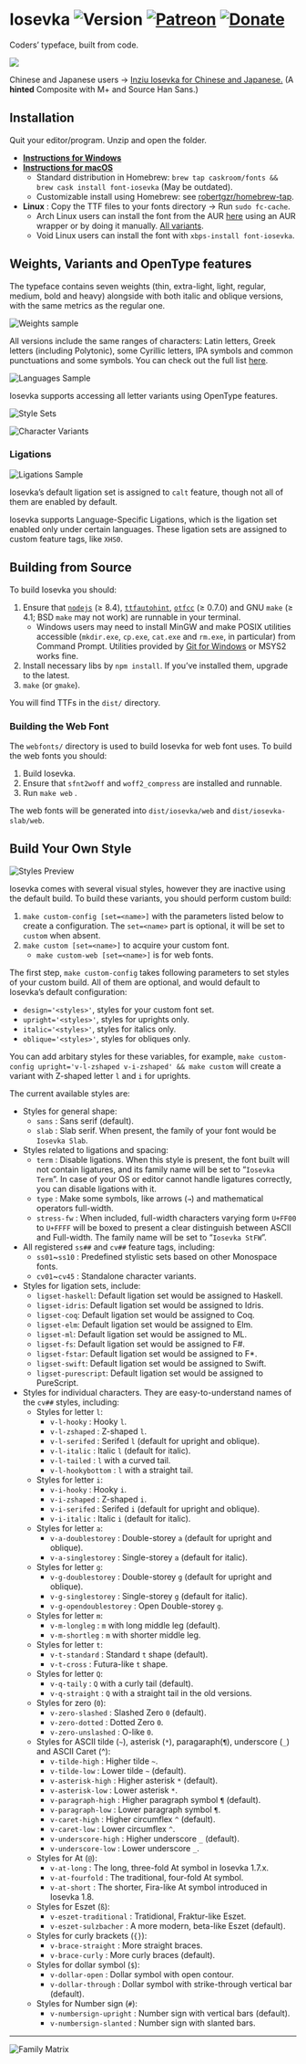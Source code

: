 # Iosevka ![Version](https://img.shields.io/github/release/be5invis/Iosevka.svg) [![Patreon](https://img.shields.io/badge/donate-patreon-red.svg)](https://www.patreon.com/user?u=5787198) [![Donate](https://img.shields.io/badge/donate-alipay-orange.svg)](http://7xpdnl.dl1.z0.glb.clouddn.com/T1v4huXnleXXXXXXXX.png)

Coders’ typeface, built from code.

![](https://raw.githubusercontent.com/be5invis/Iosevka/master/images/preview-all.png)

Chinese and Japanese users → [Inziu Iosevka for Chinese and Japanese.](http://be5invis.github.io/Iosevka/inziu.html) (A **hinted** Composite with M+ and Source Han Sans.)

## Installation

Quit your editor/program. Unzip and open the folder.

* **[Instructions for Windows](https://www.microsoft.com/en-us/Typography/TrueTypeInstall.aspx)**
* **[Instructions for macOS](http://support.apple.com/kb/HT2509)**
  * Standard distribution in Homebrew: `brew tap caskroom/fonts && brew cask install font-iosevka` (May be outdated).
  * Customizable install using Homebrew: see [robertgzr/homebrew-tap](https://github.com/robertgzr/homebrew-tap).
* **Linux** : Copy the TTF files to your fonts directory → Run `sudo fc-cache`. 
  - Arch Linux users can install the font from the AUR [here](https://aur.archlinux.org/packages/ttf-iosevka) using an AUR wrapper or by doing it manually. [All variants](https://aur.archlinux.org/packages/?O=0&SeB=nd&K=ttf-iosevka&SB=n&SO=a&PP=50&do_Search=Go).
  - Void Linux users can install the font with `xbps-install font-iosevka`.

## Weights, Variants and OpenType features

The typeface contains seven weights (thin, extra-light, light, regular, medium, bold and heavy) alongside with both italic and oblique versions, with the same metrics as the regular one. 

![Weights sample](https://raw.githubusercontent.com/be5invis/Iosevka/master/images/weights.png)

All versions include the same ranges of characters: Latin letters, Greek letters (including Polytonic), some Cyrillic letters, IPA symbols and common punctuations and some symbols. You can check out the full list [here](http://be5invis.github.io/Iosevka/specimen.html).

![Languages Sample](https://raw.githubusercontent.com/be5invis/Iosevka/master/images/languages.png)

Iosevka supports accessing all letter variants using OpenType features.

![Style Sets](https://raw.githubusercontent.com/be5invis/Iosevka/master/images/stylesets.png)

![Character Variants](https://raw.githubusercontent.com/be5invis/Iosevka/master/images/charvars.png)

### Ligations

![Ligations Sample](https://raw.githubusercontent.com/be5invis/Iosevka/master/images/ligations.png)

Iosevka’s default ligation set is assigned to `calt` feature, though not all of them are enabled by default.

Iosevka supports Language-Specific Ligations, which is the ligation set enabled only under certain languages. These ligation sets are assigned to custom feature tags, like `XHS0`.

## Building from Source

To build Iosevka you should:

1. Ensure that [`nodejs`](http://nodejs.org) (≥ 8.4), [`ttfautohint`](http://www.freetype.org/ttfautohint/), [`otfcc`](https://github.com/caryll/otfcc) (≥ 0.7.0) and GNU `make` (≥ 4.1; BSD `make` may not work) are runnable in your terminal.
   - Windows users may need to install MinGW and make POSIX utilities accessible (`mkdir.exe`, `cp.exe`, `cat.exe` and `rm.exe`, in particular) from Command Prompt. Utilities provided by [Git for Windows](https://git-for-windows.github.io/) or MSYS2 works fine.
2. Install necessary libs by `npm install`. If you’ve installed them, upgrade to the latest.
3. `make` (or `gmake`).


You will find TTFs in the `dist/` directory.

### Building the Web Font

The `webfonts/` directory is used to build Iosevka for web font uses. To build the web fonts you should:

1. Build Iosevka.
2. Ensure that `sfnt2woff` and `woff2_compress` are installed and runnable.
3. Run `make web` .

The web fonts will be generated into `dist/iosevka/web` and `dist/iosevka-slab/web`.

## Build Your Own Style

![Styles Preview](https://raw.githubusercontent.com/be5invis/Iosevka/master/images/variants.png)

Iosevka comes with several visual styles, however they are inactive using the default build. To build these variants, you should perform custom build:

1. `make custom-config [set=<name>]` with the parameters listed below to create a configuration. The `set=<name>` part is optional, it will be set to `custom` when absent.
2. `make custom [set=<name>]` to acquire your custom font.
   - `make custom-web [set=<name>]` is for web fonts.

The first step, `make custom-config` takes following parameters to set styles of your custom build. All of them are optional, and would default to Iosevka’s default configuration:

* `design='<styles>'`, styles for your custom font set.
* `upright='<styles>'`, styles for uprights only.
* `italic='<styles>'`, styles for italics only.
* `oblique='<styles>'`, styles for obliques only.

You can add arbitary styles for these variables, for example, `make custom-config upright='v-l-zshaped v-i-zshaped' && make custom` will create a variant with Z-shaped letter `l` and `i` for uprights.

The current available styles are:

* Styles for general shape:
  * `sans` : Sans serif (default).
  * `slab` : Slab serif. When present, the family of your font would be `Iosevka Slab`.
* Styles related to ligations and spacing:
  - `term` : Disable ligations. When this style is present, the font built will not contain ligatures, and its family name will be set to “`Iosevka Term`”. In case of your OS or editor cannot handle ligatures correctly, you can disable ligations with it.
  - `type` : Make some symbols, like arrows (`→`) and mathematical operators full-width.
  - `stress-fw` : When included, full-width characters varying form `U+FF00` to `U+FFFF` will be boxed to present a clear distinguish between ASCII and Full-width. The family name will be set to “`Iosevka StFW`”.
* All registered `ss##` and `cv##` feature tags, including:
  * `ss01`~`ss10` : Predefined stylistic sets based on other Monospace fonts.
  * `cv01`~`cv45` : Standalone character variants.
* Styles for ligation sets, include:
  * `ligset-haskell`: Default ligation set would be assigned to Haskell.
  * `ligset-idris`: Default ligation set would be assigned to Idris.
  * `ligset-coq`: Default ligation set would be assigned to Coq.
  * `ligset-elm`: Default ligation set would be assigned to Elm.
  * `ligset-ml`: Default ligation set would be assigned to ML.
  * `ligset-fs`: Default ligation set would be assigned to F#.
  * `ligset-fstar`: Default ligation set would be assigned to F\*.
  * `ligset-swift`: Default ligation set would be assigned to Swift.
  * `ligset-purescript`: Default ligation set would be assigned to PureScript.
* Styles for individual characters. They are easy-to-understand names of the `cv##` styles, including:
  * Styles for letter `l`:
    * `v-l-hooky` : Hooky `l`.
    * `v-l-zshaped` : Z-shaped `l`.
    * `v-l-serifed` : Serifed `l` (default for upright and oblique).
    * `v-l-italic` : Italic `l` (default for italic).
    * `v-l-tailed` : `l` with a curved tail.
    * `v-l-hookybottom` : `l` with a straight tail.
  * Styles for letter `i`:
    * `v-i-hooky` : Hooky `i`.
    * `v-i-zshaped` : Z-shaped `i`.
    * `v-i-serifed` : Serifed `i` (default for upright and oblique).
    * `v-i-italic` : Italic `i` (default for italic).
  * Styles for letter `a`:
    * `v-a-doublestorey` : Double-storey `a` (default for upright and oblique).
    * `v-a-singlestorey` : Single-storey `a` (default for italic).
  * Styles for letter `g`:
    * `v-g-doublestorey` : Double-storey `g` (default for upright and oblique).
    * `v-g-singlestorey` : Single-storey `g` (default for italic).
    * `v-g-opendoublestorey` : Open Double-storey `g`.
  * Styles for letter `m`:
    * `v-m-longleg` : `m` with long middle leg (default).
    * `v-m-shortleg` : `m` with shorter middle leg.
  * Styles for letter `t`:
    * `v-t-standard` : Standard `t` shape (default).
    * `v-t-cross` : Futura-like `t` shape.
  * Styles for letter `Q`:
    * `v-q-taily` : `Q` with a curly tail (default).
    * `v-q-straight` : `Q` with a straight tail in the old versions.
  * Styles for zero (`0`):
    * `v-zero-slashed` : Slashed Zero `0` (default).
    * `v-zero-dotted` : Dotted Zero `0`.
    * `v-zero-unslashed` : O-like `0`.
  * Styles for ASCII tilde (`~`), asterisk (`*`), paragaraph(`¶`), underscore (`_`) and ASCII Caret (^):
    * `v-tilde-high` : Higher tilde `~`.
    * `v-tilde-low` : Lower tilde `~` (default).
    * `v-asterisk-high` : Higher asterisk `*` (default).
    * `v-asterisk-low` : Lower asterisk `*`.
    * `v-paragraph-high` : Higher paragraph symbol `¶` (default).
    * `v-paragraph-low` : Lower paragraph symbol `¶`.
    * `v-caret-high` : Higher circumflex `^` (default).
    * `v-caret-low` : Lower circumflex `^`.
    * `v-underscore-high` : Higher underscore `_` (default).
    * `v-underscore-low` : Lower underscore `_`.
  * Styles for At (`@`):
    * `v-at-long` : The long, three-fold At symbol in Iosevka 1.7.x.
    * `v-at-fourfold` : The traditional, four-fold At symbol.
    * `v-at-short` : The shorter, Fira-like At symbol introduced in Iosevka 1.8.
  * Styles for Eszet (`ß`):
    * `v-eszet-traditional` : Tratidional, Fraktur-like Eszet.
    * `v-eszet-sulzbacher` : A more modern, beta-like Eszet (default).
  * Styles for curly brackets (`{}`):
    * `v-brace-straight` : More straight braces.
    * `v-brace-curly` : More curly braces (default).
  * Styles for dollar symbol (`$`):
    * `v-dollar-open` : Dollar symbol with open contour.
    * `v-dollar-through` : Dollar symbol with strike-through vertical bar (default).
  * Styles for Number sign (`#`):
    * `v-numbersign-upright` : Number sign with vertical bars (default).
    * `v-numbersign-slanted` : Number sign with slanted bars.

---

![Family Matrix](https://raw.githubusercontent.com/be5invis/Iosevka/master/images/matrix.png)
